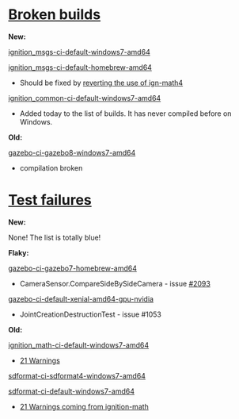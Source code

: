# [Broken builds](http://build.osrfoundation.org/view/BuildCopFail/)

**New:**

[ignition_msgs-ci-default-windows7-amd64](http://build.osrfoundation.org/view/main/view/BuildCopFail/job/ignition_msgs-ci-default-windows7-amd64/66)

[ignition_msgs-ci-default-homebrew-amd64](http://build.osrfoundation.org/view/main/view/BuildCopFail/job/ignition_msgs-ci-default-homebrew-amd64/38/)

 * Should be fixed by [reverting the use of ign-math4](https://bitbucket.org/ignitionrobotics/ign-msgs/pull-requests/27/revert-requiring-ignition-math4/diff)

[ignition_common-ci-default-windows7-amd64](http://build.osrfoundation.org/view/main/view/BuildCopFail/job/ignition_common-ci-default-windows7-amd64/)

 * Added today to the list of builds. It has never compiled before on Windows.

**Old:**

[gazebo-ci-gazebo8-windows7-amd64](http://build.osrfoundation.org/view/main/view/BuildCopFail/job/gazebo-ci-gazebo8-windows7-amd64/)

 * compilation broken

# [Test failures](http://build.osrfoundation.org/view/BuildCopTests/)

**New:**

None! The list is totally blue! 

**Flaky:**

[gazebo-ci-gazebo7-homebrew-amd64](http://build.osrfoundation.org/view/main/view/BuildCopTests/job/gazebo-ci-gazebo7-homebrew-amd64/135/) 

* CameraSensor.CompareSideBySideCamera - issue [#2093](https://bitbucket.org/osrf/gazebo/issues/2093/build-cop-osx-test-failure)

[gazebo-ci-default-xenial-amd64-gpu-nvidia](http://build.osrfoundation.org/view/main/view/BuildCopFail/job/gazebo-ci-default-xenial-amd64-gpu-nvidia/27/)

* JointCreationDestructionTest - issue #1053

**Old:**

[ignition_math-ci-default-windows7-amd64](http://build.osrfoundation.org/job/ignition_math-ci-default-windows7-amd64/72/)

* [21 Warnings](http://build.osrfoundation.org/view/main/view/BuildCopTests/job/ignition_math-ci-default-windows7-amd64/72/warnings40Result/new/)

[sdformat-ci-sdformat4-windows7-amd64](http://build.osrfoundation.org/view/main/view/BuildCopTests/job/sdformat-ci-sdformat4-windows7-amd64/31/)

[sdformat-ci-default-windows7-amd64](http://build.osrfoundation.org/view/main/view/BuildCopTests/job/sdformat-ci-default-windows7-amd64/49/)

* [21 Warnings coming from ignition-math](http://build.osrfoundation.org/view/main/view/BuildCopTests/job/sdformat-ci-default-windows7-amd64/49/)